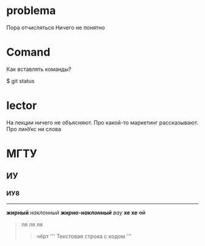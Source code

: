 # problema
Пора отчисляться
Ничего не понятно

# Comand
Как вставлять команды?

$ git status
# lector
На лекции ничего не объясняют. Про какой-то маркетинг рассказывают. Про линУкс ни слова

# МГТУ
## ИУ
### ИУ8

___
**жирный**
*наклонный*
***жирно-наклонный***
_вау_
__хе хе__
~~ой~~
>ля ля ля
>> чёрт
'''
Текстовая строка с кодом
'''
